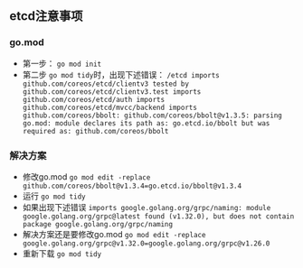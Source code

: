 ## etcd注意事项
### go.mod
- 第一步：
`go mod init`
- 第二步
`go mod tidy`时，出现下述错误：
  `/etcd imports
  github.com/coreos/etcd/clientv3 tested by
  github.com/coreos/etcd/clientv3.test imports
  github.com/coreos/etcd/auth imports
  github.com/coreos/etcd/mvcc/backend imports
  github.com/coreos/bbolt: github.com/coreos/bbolt@v1.3.5: parsing go.mod:
  module declares its path as: go.etcd.io/bbolt
  but was required as: github.com/coreos/bbolt`
  
### 解决方案
- 修改go.mod
`go mod edit -replace github.com/coreos/bbolt@v1.3.4=go.etcd.io/bbolt@v1.3.4`
- 运行
`go mod tidy`
- 如果出现下述错误
`imports
  google.golang.org/grpc/naming: module google.golang.org/grpc@latest found (v1.32.0), but does not contain package google.golang.org/grpc/naming
  `
- 解决方案还是要修改go.mod
`go mod edit -replace google.golang.org/grpc@v1.32.0=google.golang.org/grpc@v1.26.0`
- 重新下载
`go mod tidy`